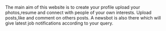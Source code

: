 The main aim of this website is to create your profile upload your photos,resume and connect with people of your own interests.
Upload posts,like and comment on others posts.
A newsbot is also there which will give latest job notifications according to your query.
